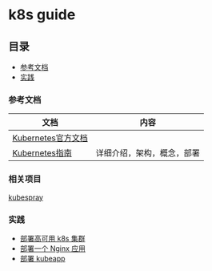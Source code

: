 # k8s guide

## 目录
* [参考文档](#参考文档)
* [实践](#实践)


### 参考文档
|文档|内容|
|--|--|
|[Kubernetes官方文档](https://k8smeetup.github.io/docs/home/)||
|[Kubernetes指南](https://feisky.gitbooks.io/kubernetes/)|详细介绍，架构，概念，部署|

### 相关项目
[kubespray](https://github.com/kubernetes-sigs/kubespray)

### 实践
* [部署高可用 k8s 集群](./.res/chapters/deploy_k8s_in_centos7_by_kubespray.md)
* [部署一个 Nginx 应用](./.res/chapters/deploy_nginx_in_k8s.md)
* [部署 kubeapp ](./.res/chapters/deploy_kubeapp_in_k8s.md)
